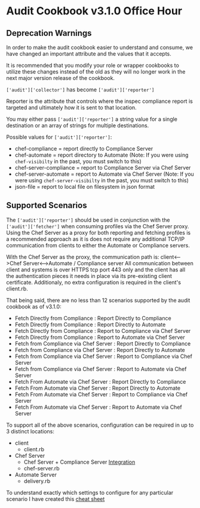 # Audit Cookbook v3.1.0 Office Hour

## Deprecation Warnings
In order to make the audit cookbook easier to understand and consume, we have changed an important attribute
and the values that it accepts.

It is recommended that you modify your role or wrapper cookbooks to utilize these changes instead of the old as
they will no longer work in the next major version release of the cookbook.

`['audit']['collector']` has become `['audit']['reporter']`

Reporter is the attribute that controls where the inspec compliance report is targeted and ultimately how it is
sent to that location.

You may either pass `['audit']['reporter']` a string value for a single destination or an array of strings for
multiple destinations.

Possible values for `['audit']['reporter']`:
 - chef-compliance = report directly to Compliance Server
 - chef-automate = report directory to Automate (Note: If you were using `chef-visibilty` in the past, you must switch to this)
 - chef-server-compliance = report to Compliance Server via Chef Server
 - chef-server-automate = report to Automate via Chef Server (Note: If you were using `chef-server-visibilty` in the past, you must switch to this)
 - json-file = report to local file on filesystem in json format

## Supported Scenarios

The `['audit']['reporter']` should be used in conjunction with the `['audit']['fetcher']` when consuming profiles
via the Chef Server proxy. Using the Chef Server as a proxy for both reporting and fetching profiles is a
recommended approach as it is does not require any additional TCP/IP communication from clients to either the
Automate or Compliance servers.

With the Chef Server as the proxy, the communication path is: client<-->Chef Server<-->Automate / Compliance server
All communication between client and systems is over HTTPS tcp port 443 only and the client has all the authentication
pieces it needs in place via its pre-existing client certificate.  Additionaly, no extra configuration is required
in the client's client.rb.

That being said, there are no less than 12 scenarios supported by the audit cookbook as of v3.1.0:
 - Fetch Directly from Compliance : Report Directly to Compliance
 - Fetch Directly from Compliance : Report Directly to Automate
 - Fetch Directly from Compliance : Report to Compliance via Chef Server
 - Fetch Directly from Compliance : Report to Automate via Chef Server
 - Fetch from Compliance via Chef Server : Report Directly to Compliance
 - Fetch from Compliance via Chef Server : Report Directly to Automate
 - Fetch from Compliance via Chef Server : Report to Compliance via Chef Server
 - Fetch from Compliance via Chef Server : Report to Automate via Chef Server
 - Fetch From Automate via Chef Server : Report Directly to Compliance
 - Fetch From Automate via Chef Server : Report Directly to Automate
 - Fetch From Automate via Chef Server : Report to Compliance via Chef Server
 - Fetch From Automate via Chef Server : Report to Automate via Chef Server

To support all of the above scenarios, configuration can be required in up to 3 distinct locations:
 - client
   - client.rb
 - Chef Server
   - Chef Server + Compliance Server [Integration](https://docs.chef.io/integrate_compliance_chef_server.html)
   - chef-server.rb
 - Automate Server
   - delivery.rb

To understand exactly which settings to configure for any particular scenario I have created
this [cheat sheet](http://htmlpreview.github.io/?https://github.com/jeremymv2/audit-docs/blob/master/grid.html)
